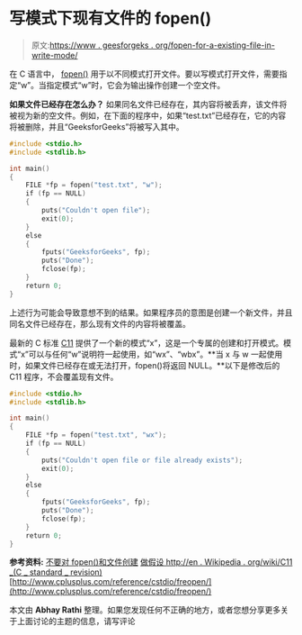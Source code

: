 # 写模式下现有文件的 fopen()

> 原文:[https://www . geesforgeks . org/fopen-for-a-existing-file-in-write-mode/](https://www.geeksforgeeks.org/fopen-for-an-existing-file-in-write-mode/)

在 C 语言中， [fopen()](http://www.cplusplus.com/reference/cstdio/fopen/) 用于以不同模式打开文件。要以写模式打开文件，需要指定“w”。当指定模式“w”时，它会为输出操作创建一个空文件。

**如果文件已经存在怎么办？**
如果同名文件已经存在，其内容将被丢弃，该文件将被视为新的空文件。例如，在下面的程序中，如果“test.txt”已经存在，它的内容将被删除，并且“GeeksforGeeks”将被写入其中。

```cpp
#include <stdio.h>
#include <stdlib.h>

int main()
{
    FILE *fp = fopen("test.txt", "w");
    if (fp == NULL)
    {
        puts("Couldn't open file");
        exit(0);
    }
    else
    {
        fputs("GeeksforGeeks", fp);
        puts("Done");
        fclose(fp);
    }
    return 0;
}
```

上述行为可能会导致意想不到的结果。如果程序员的意图是创建一个新文件，并且同名文件已经存在，那么现有文件的内容将被覆盖。

最新的 C 标准 [C11](http://en.wikipedia.org/wiki/C11_(C_standard_revision)) 提供了一个新的模式“x”，这是一个专属的创建和打开模式。模式“x”可以与任何“w”说明符一起使用，如“wx”、“wbx”。**当 x 与 w 一起使用时，如果文件已经存在或无法打开，fopen()将返回 NULL。**以下是修改后的 C11 程序，不会覆盖现有文件。

```cpp
#include <stdio.h>
#include <stdlib.h>

int main()
{
    FILE *fp = fopen("test.txt", "wx");
    if (fp == NULL)
    {
        puts("Couldn't open file or file already exists");
        exit(0);
    }
    else
    {
        fputs("GeeksforGeeks", fp);
        puts("Done");
        fclose(fp);
    }
    return 0;
}
```

**参考资料:**
[不要对 fopen()和文件创建](https://www.securecoding.cert.org/confluence/display/seccode/FIO03-C.+Do+not+make+assumptions+about+fopen%28%29+and+file+creation)
[做假设 http://en . Wikipedia . org/wiki/C11 _(C _ standard _ revision)](http://en.wikipedia.org/wiki/C11_(C_standard_revision))
[http://www.cplusplus.com/reference/cstdio/freopen/](http://www.cplusplus.com/reference/cstdio/freopen/)

本文由 **Abhay Rathi** 整理。如果您发现任何不正确的地方，或者您想分享更多关于上面讨论的主题的信息，请写评论
